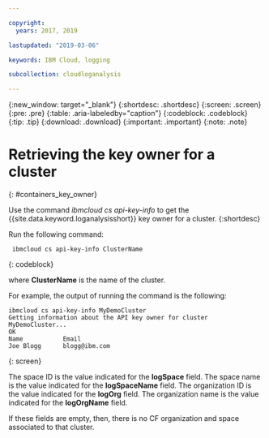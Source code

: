 ```yaml
---

copyright:
  years: 2017, 2019

lastupdated: "2019-03-06"

keywords: IBM Cloud, logging

subcollection: cloudloganalysis

---
```


{:new_window: target="_blank"}
{:shortdesc: .shortdesc}
{:screen: .screen}
{:pre: .pre}
{:table: .aria-labeledby="caption"}
{:codeblock: .codeblock}
{:tip: .tip}
{:download: .download}
{:important: .important}
{:note: .note}


# Retrieving the key owner for a cluster
{: #containers_key_owner}

Use the command *ibmcloud cs api-key-info* to get the {{site.data.keyword.loganalysisshort}} key owner for a cluster.
{:shortdesc}

Run the following command:

```
 ibmcloud cs api-key-info ClusterName
```
{: codeblock}

where **ClusterName** is the name of the cluster.


For example, the output of running the command is the following:

```
ibmcloud cs api-key-info MyDemoCluster
Getting information about the API key owner for cluster MyDemoCluster...
OK
Name           Email   
Joe Blogg      blogg@ibm.com   
```
{: screen}

The space ID is the value indicated for the **logSpace** field.
The space name is the value indicated for the **logSpaceName** field.
The organization ID is the value indicated for the **logOrg** field.
The organization name is the value indicated for the **logOrgName** field.

If these fields are empty, then, there is no CF organization and space associated to that cluster.



